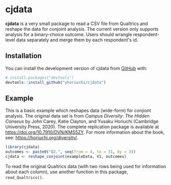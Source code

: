 # cjdata

<!-- badges: start -->
<!-- badges: end -->

**cjdata** is a very small package to read a CSV file from Qualtrics and reshape the data for conjoint analysis. The current version only supports analysis for a binary-choice outcome. Users should wrangle respondent-level data separately and merge them by each respondent's id. 

## Installation

You can install the development version of cjdata from [GitHub](https://github.com/) with:

``` r
# install.packages("devtools")
devtools::install_github("yhoriuchi/cjdata")
```

## Example

This is a basic example which reshapes data (wide-form) for conjiont analysis. The original data set is from *Campus Diversity: The Hidden Conseus* by John Carey, Katie Clayton, and Yusaku Horiuchi (Cambridge University Press, 2020). The complete replication package is available at https://doi.org/10.7910/DVN/KMS5ZY. For more information about the book, see: https://horiuchi.org/diversity/.

``` r
library(cjdata)
outcomes <- paste0("Q2.", seq(from = 4, to = 31, by = 3))
cjdata <- reshape_conjoint(exampleData, V1, outcomes)
```

To read the original Qualtrics data (with two rows being used for information about each column), use another function in this package, <code>read_Qualtrics()</code>.
